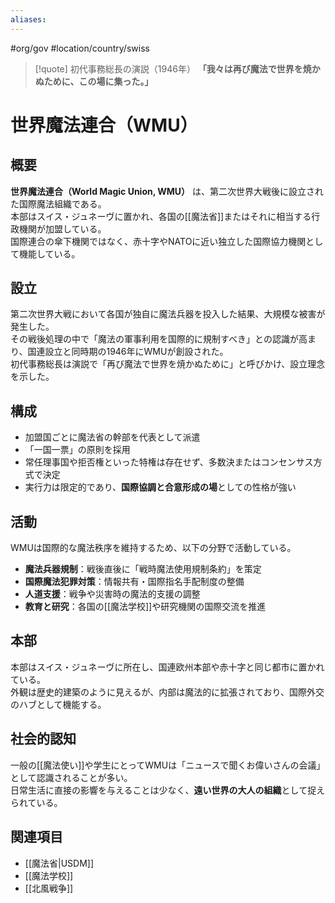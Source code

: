 ```yaml
---
aliases:
---
```

#org/gov #location/country/swiss

> [!quote] 初代事務総長の演説（1946年）
> **「我々は再び魔法で世界を焼かぬために、この場に集った。」**

# 世界魔法連合（WMU）

## 概要
**世界魔法連合（World Magic Union, WMU）** は、第二次世界大戦後に設立された国際魔法組織である。  
本部はスイス・ジュネーヴに置かれ、各国の[[魔法省]]またはそれに相当する行政機関が加盟している。  
国際連合の傘下機関ではなく、赤十字やNATOに近い独立した国際協力機関として機能している。  

## 設立
第二次世界大戦において各国が独自に魔法兵器を投入した結果、大規模な被害が発生した。  
その戦後処理の中で「魔法の軍事利用を国際的に規制すべき」との認識が高まり、国連設立と同時期の1946年にWMUが創設された。  
初代事務総長は演説で「再び魔法で世界を焼かぬために」と呼びかけ、設立理念を示した。  

## 構成
- 加盟国ごとに魔法省の幹部を代表として派遣  
- 「一国一票」の原則を採用  
- 常任理事国や拒否権といった特権は存在せず、多数決またはコンセンサス方式で決定  
- 実行力は限定的であり、**国際協調と合意形成の場**としての性格が強い  

## 活動
WMUは国際的な魔法秩序を維持するため、以下の分野で活動している。  
- **魔法兵器規制**：戦後直後に「戦時魔法使用規制条約」を策定  
- **国際魔法犯罪対策**：情報共有・国際指名手配制度の整備  
- **人道支援**：戦争や災害時の魔法的支援の調整  
- **教育と研究**：各国の[[魔法学校]]や研究機関の国際交流を推進  

## 本部
本部はスイス・ジュネーヴに所在し、国連欧州本部や赤十字と同じ都市に置かれている。  
外観は歴史的建築のように見えるが、内部は魔法的に拡張されており、国際外交のハブとして機能する。  

## 社会的認知
一般の[[魔法使い]]や学生にとってWMUは「ニュースで聞くお偉いさんの会議」として認識されることが多い。  
日常生活に直接の影響を与えることは少なく、**遠い世界の大人の組織**として捉えられている。  

## 関連項目
- [[魔法省|USDM]]  
- [[魔法学校]]  
- [[北風戦争]]  
